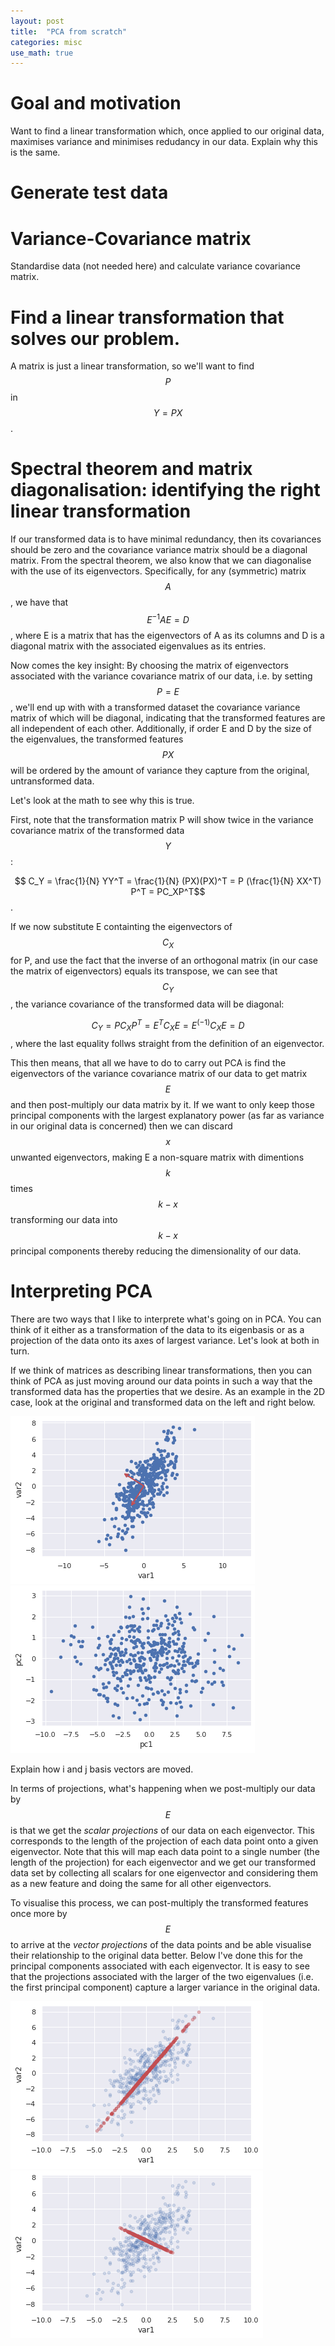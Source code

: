 ```yaml
---
layout: post
title:  "PCA from scratch"
categories: misc
use_math: true
---
```


# Goal and motivation
Want to find a linear transformation which, once applied to our original data, maximises variance and minimises redudancy in our data. Explain why this is the same.

# Generate test data

# Variance-Covariance matrix
Standardise data (not needed here) and calculate variance covariance matrix.

# Find a linear transformation that solves our problem.
A matrix is just a linear transformation, so we'll want to find 
$$P$$ in $$Y = PX$$. 

# Spectral theorem and matrix diagonalisation: identifying the right linear transformation
If our transformed data is to have minimal redundancy, then its covariances should be zero and the covariance variance matrix should be a diagonal matrix.
From the spectral theorem, we also know that we can diagonalise with the use of its eigenvectors.
Specifically, for any (symmetric) matrix $$A$$, we have that  $$ E^{-1}AE = D$$, where E is a matrix that has the eigenvectors of A as its columns and D is a diagonal matrix with the associated eigenvalues as its entries.

Now comes the key insight: By choosing the matrix of eigenvectors associated with the variance covariance matrix of our data, i.e. by setting $$ P=E $$, we'll end up with with a transformed dataset the covariance variance matrix of which will be diagonal, indicating that the transformed features are all independent of each other. Additionally, if order E and D by the size of the eigenvalues, the transformed features $$PX$$ will be ordered by the amount of variance they capture from the original, untransformed data.

Let's look at the math to see why this is true.

First, note that the transformation matrix P will show twice in the variance covariance matrix of the transformed data $$Y$$:

$$ C_Y = \frac{1}{N} YY^T =  \frac{1}{N} (PX)(PX)^T = P (\frac{1}{N} XX^T) P^T = PC_XP^T$$.

If we now substitute E containting the eigenvectors of $$C_X$$ for P, and use the fact that the inverse of an orthogonal matrix (in our case the matrix of eigenvectors) equals its transpose, we can see that $$C_Y$$, the variance covariance of the transformed data will be diagonal:

$$ C_Y = PC_XP^T = E^TC_XE = E^(-1)C_XE = D $$, where the last equality follws straight from the definition of an eigenvector.

This then means, that all we have to do to carry out PCA is find the eigenvectors of the variance covariance matrix of our data to get matrix $$E$$ and then post-multiply our data matrix by it. If we want to only keep those principal components with the largest explanatory power (as far as variance in our original data is concerned) then we can discard $$ x $$ unwanted eigenvectors, making E a non-square matrix with dimentions $$k$$ times $$k-x$$ transforming our data into $$k-x$$ principal components thereby reducing the dimensionality of our data. 

# Interpreting PCA
There are two ways that I like to interprete what's going on in PCA. You can think of it either as a transformation of the data to its eigenbasis or as a projection of the data onto its axes of largest variance. Let's look at both in turn.

If we think of matrices as describing linear transformations, then you can think of PCA as just moving around our data points in such a way that the transformed data has the properties that we desire. As an example in the 2D case, look at the original and transformed data on the left and right below. 

![Graph1](/assets/graphs/orig_data_w_eig_vectors.png)
![Graph2](/assets/graphs/transformed_data.png)

Explain how i and j basis vectors are moved.


In terms of projections, what's happening when we post-multiply our data by $$E$$ is that we get the _scalar projections_ of our data on each eigenvector. This corresponds to the length of the projection of each data point onto a given eigenvector. Note that this will map each data point to a single number (the length of the projection) for each eigenvector and we get our transformed data set by collecting all scalars for one eigenvector and considering them as a new feature and doing the same for all other eigenvectors. 

To visualise this process, we can post-multiply the transformed features once more by $$E$$ to arrive at the _vector projections_ of the data points and be able visualise their relationship to the original data better. Below I've done this for the principal components associated with each eigenvector. It is easy to see that the projections associated with the larger of the two eigenvalues (i.e. the first principal component) capture a larger variance in the original data.

![Graph1](/assets/graphs/pc1.png)
![Graph2](/assets/graphs/pc2.png)
